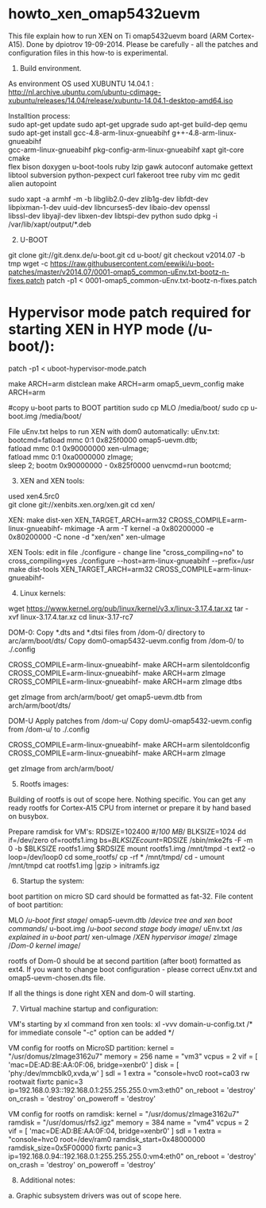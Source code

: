 howto_xen_omap5432uevm
======================
This file explain how to run XEN on Ti omap5432uevm board (ARM Cortex-A15).
Done by dpiotrov 19-09-2014.
Please be carefully - all the patches and configuration files in this how-to is experimental.

1. Build environment.

As environment OS used XUBUNTU 14.04.1 : 
http://nl.archive.ubuntu.com/ubuntu-cdimage-xubuntu/releases/14.04/release/xubuntu-14.04.1-desktop-amd64.iso

Installtion process:	    
sudo apt-get update
sudo apt-get upgrade
sudo apt-get build-dep qemu
sudo apt-get install gcc-4.8-arm-linux-gnueabihf g++-4.8-arm-linux-gnueabihf \
gcc-arm-linux-gnueabihf pkg-config-arm-linux-gnueabihf xapt git-core cmake \
flex bison doxygen u-boot-tools ruby lzip gawk autoconf automake gettext \
libtool subversion python-pexpect curl fakeroot tree ruby vim mc gedit \
alien autopoint

sudo xapt -a armhf -m -b libglib2.0-dev zlib1g-dev libfdt-dev \
libpixman-1-dev uuid-dev libncurses5-dev libaio-dev openssl \
libssl-dev libyajl-dev libxen-dev libtspi-dev python
sudo dpkg -i /var/lib/xapt/output/*.deb

2. U-BOOT

git clone git://git.denx.de/u-boot.git
cd u-boot/
git checkout v2014.07 -b tmp
wget -c https://raw.githubusercontent.com/eewiki/u-boot-patches/master/v2014.07/0001-omap5_common-uEnv.txt-bootz-n-fixes.patch
patch -p1 < 0001-omap5_common-uEnv.txt-bootz-n-fixes.patch
# Hypervisor mode patch required for starting XEN in HYP mode (<this how to>/u-boot/):
patch -p1 < uboot-hypervisor-mode.patch

make ARCH=arm distclean
make ARCH=arm omap5_uevm_config
make ARCH=arm

#copy u-boot parts to BOOT partition
sudo cp MLO /media/boot/
sudo cp u-boot.img /media/boot/

File  uEnv.txt  helps to run XEN with dom0 automatically:	uEnv.txt:
bootcmd=fatload mmc 0:1 0x825f0000 omap5-uevm.dtb;\
 fatload mmc 0:1 0x90000000 xen-uImage;\
 fatload mmc 0:1 0xa0000000 zImage;\
 sleep 2; bootm 0x90000000 - 0x825f0000 uenvcmd=run bootcmd;

3. XEN and XEN tools:

used xen4.5rc0	
git clone git://xenbits.xen.org/xen.git
cd xen/
	
XEN:
make dist-xen XEN_TARGET_ARCH=arm32 CROSS_COMPILE=arm-linux-gnueabihf-
mkimage -A arm -T kernel -a 0x80200000 -e 0x80200000 -C none -d "xen/xen" xen-uImage
	
XEN Tools:
edit  in file ./configure - change line  "cross_compiling=no"  to  cross_compiling=yes
./configure --host=arm-linux-gnueabihf --prefix=/usr
make dist-tools XEN_TARGET_ARCH=arm32 CROSS_COMPILE=arm-linux-gnueabihf-


4. Linux kernels:

wget https://www.kernel.org/pub/linux/kernel/v3.x/linux-3.17.4.tar.xz 
tar -xvf linux-3.17.4.tar.xz 
cd linux-3.17-rc7

DOM-0:
Copy *.dts and *.dtsi files from <this how to>/dom-0/ directory to arc/arm/boot/dts/
Copy dom0-omap5432-uevm.config from <this how to>/dom-0/ to ./.config

CROSS_COMPILE=arm-linux-gnueabihf- make ARCH=arm silentoldconfig
CROSS_COMPILE=arm-linux-gnueabihf- make ARCH=arm zImage
CROSS_COMPILE=arm-linux-gnueabihf- make ARCH=arm zImage dtbs

get zImage from arch/arm/boot/
get omap5-uevm.dtb from arch/arm/boot/dts/ 

DOM-U
Apply patches from <this how to>/dom-u/
Copy domU-omap5432-uevm.config from <this how to>/dom-u/ to ./.config

CROSS_COMPILE=arm-linux-gnueabihf- make ARCH=arm silentoldconfig
CROSS_COMPILE=arm-linux-gnueabihf- make ARCH=arm zImage

get zImage from arch/arm/boot/

5. Rootfs images:

Building of rootfs is out of scope here. Nothing specific.
You can get any ready rootfs for Cortex-A15 CPU from internet 
or prepare it by hand based on busybox.
	
Prepare ramdisk for VM's:
RDSIZE=102400 #/*100 MB*/
BLKSIZE=1024
dd if=/dev/zero of=rootfs1.img bs=$BLKSIZE count=$RDSIZE
/sbin/mke2fs -F -m 0 -b $BLKSIZE rootfs1.img $RDSIZE
mount rootfs1.img /mnt/tmpd -t ext2 -o loop=/dev/loop0
cd some_rootfs/
cp -rf * /mnt/tmpd/
cd -
umount /mnt/tmpd
cat rootfs1.img |gzip > initramfs.igz

6. Startup the system:

boot partition on micro SD card should be formatted as fat-32.
File content of boot partition:

MLO /*u-boot first stage*/
omap5-uevm.dtb /*device tree and xen boot commands*/
u-boot.img /*u-boot second stage body image*/
uEnv.txt /*as explained in u-boot part*/
xen-uImage /*XEN hypervisor image*/
zImage /*Dom-0 kernel image*/

rootfs of Dom-0 should be at second partition (after boot) formatted as ext4.
If you want to change boot configuration - please correct uEnv.txt and 
omap5-uevm-chosen.dts file.

If all the things is done right XEN and dom-0 will starting.

7. Virtual machine startup and configuration:

VM's starting by xl command fron xen tools:
xl -vvv domain-u-config.txt /* for immediate console "-c" option can be added */

VM config for rootfs on MicroSD partition:
kernel = "/usr/domus/zImage3162u7"
memory = 256
name = "vm3"
vcpus = 2
vif = [ 'mac=DE:AD:BE:AA:0F:06, bridge=xenbr0' ]
disk = [ 'phy:/dev/mmcblk0,xvda,w' ]
sdl = 1
extra = "console=hvc0 root=ca03 rw rootwait fixrtc panic=3 ip=192.168.0.93::192.168.0.1:255.255.255.0:vm3:eth0"
on_reboot = 'destroy'
on_crash = 'destroy'
on_poweroff = 'destroy'

VM config for rootfs on ramdisk:
kernel = "/usr/domus/zImage3162u7"
ramdisk = "/usr/domus/rfs2.igz"
memory = 384
name = "vm4"
vcpus = 2
vif = [ 'mac=DE:AD:BE:AA:0F:04, bridge=xenbr0' ]
sdl = 1
extra = "console=hvc0 root=/dev/ram0 ramdisk_start=0x48000000 ramdisk_size=0x5F00000 fixrtc panic=3 ip=192.168.0.94::192.168.0.1:255.255.255.0:vm4:eth0"
on_reboot = 'destroy'
on_crash = 'destroy'
on_poweroff = 'destroy'


8. Additional notes:

a. Graphic subsystem drivers was out of scope here.












